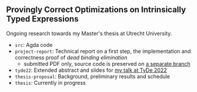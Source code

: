 ## Provingly Correct Optimizations on Intrinsically Typed Expressions

Ongoing research towards my Master's thesis at Utrecht University.

- `src`: Agda code
- `project-report`: Technical report on a first step, the implementation and correctness proof of *dead binding elimination*
  - submitted PDF only, source code is preserved on [a separate branch](https://github.com/mheinzel/correct-optimisations/tree/main/tyde22)
- `tyde22`: Extended abstract and slides for [my talk at TyDe 2022](https://icfp22.sigplan.org/details/tyde-2022-papers/11/Provingly-Correct-Optimisations-on-Intrinsically-Typed-Expressions-Extended-Abstract)
- `thesis-proposal`: Background, preliminary results and schedule
- `thesis`: Currently in progress
